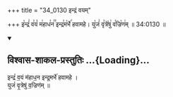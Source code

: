 +++
title = "34_0130 इन्द्रं वयम्"

+++
इ꣡न्द्रं꣢ व꣣यं꣡ म꣢हाध꣣न꣢꣫ इन्द्र꣣म꣡र्भे꣢ हवामहे। यु꣡जं꣢ वृ꣣त्रे꣡षु꣢ व꣣ज्रि꣡ण꣢म् ॥ 34:0130 ॥

<div class="js_include" newlevelforh1="2" title="विश्वास-शाकल-प्रस्तुतिः" unfilled url="/vedAH_Rk/shAkalam/saMhitA/vishvAsa-prastutiH/01/007/05_indraM_vayaM.md">
<details open><summary><h2>विश्वास-शाकल-प्रस्तुतिः ...{Loading}...</h2></summary>


इन्द्रं॑ व॒यं म॑हाध॒न इन्द्र॒मर्भे॑ हवामहे ।  
युजं॑ वृ॒त्रेषु॑ व॒ज्रिण॑म् ॥

</details>
</div>